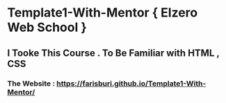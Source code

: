 # Template1-With-Mentor { Elzero Web School } 
## I Tooke This Course . To Be Familiar with HTML , CSS  

### The Website : https://farisburi.github.io/Template1-With-Mentor/
